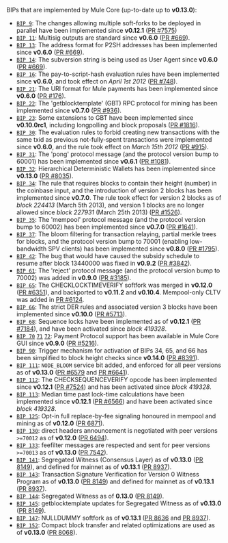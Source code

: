 BIPs that are implemented by Mule Core (up-to-date up to **v0.13.0**):

* [`BIP 9`](https://github.com/mule/bips/blob/master/bip-0009.mediawiki): The changes allowing multiple soft-forks to be deployed in parallel have been implemented since **v0.12.1**  ([PR #7575](https://github.com/MuleProject/Mulecoin/pull/7575))
* [`BIP 11`](https://github.com/mule/bips/blob/master/bip-0011.mediawiki): Multisig outputs are standard since **v0.6.0** ([PR #669](https://github.com/MuleProject/Mulecoin/pull/669)).
* [`BIP 13`](https://github.com/mule/bips/blob/master/bip-0013.mediawiki): The address format for P2SH addresses has been implemented since **v0.6.0** ([PR #669](https://github.com/MuleProject/Mulecoin/pull/669)).
* [`BIP 14`](https://github.com/mule/bips/blob/master/bip-0014.mediawiki): The subversion string is being used as User Agent since **v0.6.0** ([PR #669](https://github.com/MuleProject/Mulecoin/pull/669)).
* [`BIP 16`](https://github.com/mule/bips/blob/master/bip-0016.mediawiki): The pay-to-script-hash evaluation rules have been implemented since **v0.6.0**, and took effect on *April 1st 2012* ([PR #748](https://github.com/MuleProject/Mulecoin/pull/748)).
* [`BIP 21`](https://github.com/mule/bips/blob/master/bip-0021.mediawiki): The URI format for Mule payments has been implemented since **v0.6.0** ([PR #176](https://github.com/MuleProject/Mulecoin/pull/176)).
* [`BIP 22`](https://github.com/mule/bips/blob/master/bip-0022.mediawiki): The 'getblocktemplate' (GBT) RPC protocol for mining has been implemented since **v0.7.0** ([PR #936](https://github.com/MuleProject/Mulecoin/pull/936)).
* [`BIP 23`](https://github.com/mule/bips/blob/master/bip-0023.mediawiki): Some extensions to GBT have been implemented since **v0.10.0rc1**, including longpolling and block proposals ([PR #1816](https://github.com/MuleProject/Mulecoin/pull/1816)).
* [`BIP 30`](https://github.com/mule/bips/blob/master/bip-0030.mediawiki): The evaluation rules to forbid creating new transactions with the same txid as previous not-fully-spent transactions were implemented since **v0.6.0**, and the rule took effect on *March 15th 2012* ([PR #915](https://github.com/MuleProject/Mulecoin/pull/915)).
* [`BIP 31`](https://github.com/mule/bips/blob/master/bip-0031.mediawiki): The 'pong' protocol message (and the protocol version bump to 60001) has been implemented since **v0.6.1** ([PR #1081](https://github.com/MuleProject/Mulecoin/pull/1081)).
* [`BIP 32`](https://github.com/mule/bips/blob/master/bip-0032.mediawiki): Hierarchical Deterministic Wallets has been implemented since **v0.13.0** ([PR #8035](https://github.com/MuleProject/Mulecoin/pull/8035)).
* [`BIP 34`](https://github.com/mule/bips/blob/master/bip-0034.mediawiki): The rule that requires blocks to contain their height (number) in the coinbase input, and the introduction of version 2 blocks has been implemented since **v0.7.0**. The rule took effect for version 2 blocks as of *block 224413* (March 5th 2013), and version 1 blocks are no longer allowed since *block 227931* (March 25th 2013) ([PR #1526](https://github.com/MuleProject/Mulecoin/pull/1526)).
* [`BIP 35`](https://github.com/mule/bips/blob/master/bip-0035.mediawiki): The 'mempool' protocol message (and the protocol version bump to 60002) has been implemented since **v0.7.0** ([PR #1641](https://github.com/MuleProject/Mulecoin/pull/1641)).
* [`BIP 37`](https://github.com/mule/bips/blob/master/bip-0037.mediawiki): The bloom filtering for transaction relaying, partial merkle trees for blocks, and the protocol version bump to 70001 (enabling low-bandwidth SPV clients) has been implemented since **v0.8.0** ([PR #1795](https://github.com/MuleProject/Mulecoin/pull/1795)).
* [`BIP 42`](https://github.com/mule/bips/blob/master/bip-0042.mediawiki): The bug that would have caused the subsidy schedule to resume after block 13440000 was fixed in **v0.9.2** ([PR #3842](https://github.com/MuleProject/Mulecoin/pull/3842)).
* [`BIP 61`](https://github.com/mule/bips/blob/master/bip-0061.mediawiki): The 'reject' protocol message (and the protocol version bump to 70002) was added in **v0.9.0** ([PR #3185](https://github.com/MuleProject/Mulecoin/pull/3185)).
* [`BIP 65`](https://github.com/mule/bips/blob/master/bip-0065.mediawiki): The CHECKLOCKTIMEVERIFY softfork was merged in **v0.12.0** ([PR #6351](https://github.com/MuleProject/Mulecoin/pull/6351)), and backported to **v0.11.2** and **v0.10.4**. Mempool-only CLTV was added in [PR #6124](https://github.com/MuleProject/Mulecoin/pull/6124).
* [`BIP 66`](https://github.com/mule/bips/blob/master/bip-0066.mediawiki): The strict DER rules and associated version 3 blocks have been implemented since **v0.10.0** ([PR #5713](https://github.com/MuleProject/Mulecoin/pull/5713)).
* [`BIP 68`](https://github.com/mule/bips/blob/master/bip-0068.mediawiki): Sequence locks have been implemented as of **v0.12.1**  ([PR #7184](https://github.com/MuleProject/Mulecoin/pull/7184)), and have been activated since *block 419328*.
* [`BIP 70`](https://github.com/mule/bips/blob/master/bip-0070.mediawiki) [`71`](https://github.com/mule/bips/blob/master/bip-0071.mediawiki) [`72`](https://github.com/mule/bips/blob/master/bip-0072.mediawiki): Payment Protocol support has been available in Mule Core GUI since **v0.9.0** ([PR #5216](https://github.com/MuleProject/Mulecoin/pull/5216)).
* [`BIP 90`](https://github.com/mule/bips/blob/master/bip-0090.mediawiki): Trigger mechanism for activation of BIPs 34, 65, and 66 has been simplified to block height checks since **v0.14.0** ([PR #8391](https://github.com/MuleProject/Mulecoin/pull/8391)).
* [`BIP 111`](https://github.com/mule/bips/blob/master/bip-0111.mediawiki): `NODE_BLOOM` service bit added, and enforced for all peer versions as of **v0.13.0** ([PR #6579](https://github.com/MuleProject/Mulecoin/pull/6579) and [PR #6641](https://github.com/MuleProject/Mulecoin/pull/6641)).
* [`BIP 112`](https://github.com/mule/bips/blob/master/bip-0112.mediawiki): The CHECKSEQUENCEVERIFY opcode has been implemented since **v0.12.1** ([PR #7524](https://github.com/MuleProject/Mulecoin/pull/7524)) and has been activated since *block 419328*.
* [`BIP 113`](https://github.com/mule/bips/blob/master/bip-0113.mediawiki): Median time past lock-time calculations have been implemented since **v0.12.1** ([PR #6566](https://github.com/MuleProject/Mulecoin/pull/6566)) and have been activated since *block 419328*.
* [`BIP 125`](https://github.com/mule/bips/blob/master/bip-0125.mediawiki): Opt-in full replace-by-fee signaling honoured in mempool and mining as of **v0.12.0** ([PR 6871](https://github.com/MuleProject/Mulecoin/pull/6871)).
* [`BIP 130`](https://github.com/mule/bips/blob/master/bip-0130.mediawiki): direct headers announcement is negotiated with peer versions `>=70012` as of **v0.12.0** ([PR 6494](https://github.com/MuleProject/Mulecoin/pull/6494)).
* [`BIP 133`](https://github.com/mule/bips/blob/master/bip-0133.mediawiki): feefilter messages are respected and sent for peer versions `>=70013` as of **v0.13.0** ([PR 7542](https://github.com/MuleProject/Mulecoin/pull/7542)).
* [`BIP 141`](https://github.com/mule/bips/blob/master/bip-0141.mediawiki): Segregated Witness (Consensus Layer) as of **v0.13.0** ([PR 8149](https://github.com/MuleProject/Mulecoin/pull/8149)), and defined for mainnet as of **v0.13.1** ([PR 8937](https://github.com/MuleProject/Mulecoin/pull/8937)).
* [`BIP 143`](https://github.com/mule/bips/blob/master/bip-0143.mediawiki): Transaction Signature Verification for Version 0 Witness Program as of **v0.13.0** ([PR 8149](https://github.com/MuleProject/Mulecoin/pull/8149)) and defined for mainnet as of **v0.13.1** ([PR 8937](https://github.com/MuleProject/Mulecoin/pull/8937)).
* [`BIP 144`](https://github.com/mule/bips/blob/master/bip-0144.mediawiki): Segregated Witness as of **0.13.0** ([PR 8149](https://github.com/MuleProject/Mulecoin/pull/8149)).
* [`BIP 145`](https://github.com/mule/bips/blob/master/bip-0145.mediawiki): getblocktemplate updates for Segregated Witness as of **v0.13.0** ([PR 8149](https://github.com/MuleProject/Mulecoin/pull/8149)).
* [`BIP 147`](https://github.com/mule/bips/blob/master/bip-0147.mediawiki): NULLDUMMY softfork as of **v0.13.1** ([PR 8636](https://github.com/MuleProject/Mulecoin/pull/8636) and [PR 8937](https://github.com/MuleProject/Mulecoin/pull/8937)).
* [`BIP 152`](https://github.com/mule/bips/blob/master/bip-0152.mediawiki): Compact block transfer and related optimizations are used as of **v0.13.0** ([PR 8068](https://github.com/MuleProject/Mulecoin/pull/8068)).
